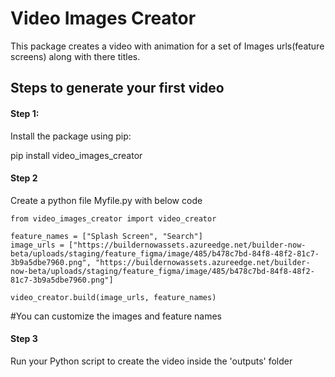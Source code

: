 
# Video Images Creator

This package creates a video with animation for a set of Images urls(feature screens) along with there titles.




## Steps to generate your first video

#### Step 1:

Install the package using pip: 

pip install video_images_creator


#### Step 2

Create a python file Myfile.py with below code 

```
from video_images_creator import video_creator

feature_names = ["Splash Screen", "Search"] 
image_urls = ["https://buildernowassets.azureedge.net/builder-now-beta/uploads/staging/feature_figma/image/485/b478c7bd-84f8-48f2-81c7-3b9a5dbe7960.png", "https://buildernowassets.azureedge.net/builder-now-beta/uploads/staging/feature_figma/image/485/b478c7bd-84f8-48f2-81c7-3b9a5dbe7960.png"]

video_creator.build(image_urls, feature_names)
```

#You can customize the images and feature names

#### Step 3

Run your Python script to create the video inside the 'outputs' folder